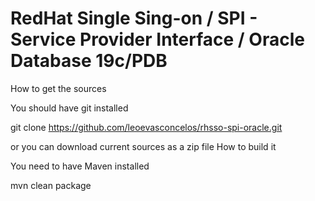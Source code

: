# RedHat Single Sing-on / SPI - Service Provider Interface / Oracle Database 19c/PDB

How to get the sources

You should have git installed

git clone https://github.com/leoevasconcelos/rhsso-spi-oracle.git

or you can download current sources as a zip file
How to build it

You need to have Maven installed

mvn clean package

